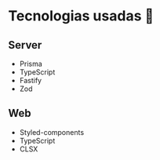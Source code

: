 # Tecnologias usadas 🚀
## Server 
- Prisma
- TypeScript
- Fastify
- Zod

## Web
- Styled-components
- TypeScript
- CLSX


